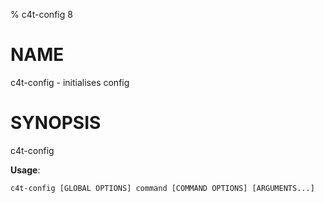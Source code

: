 % c4t-config 8

# NAME

c4t-config - initialises config

# SYNOPSIS

c4t-config

**Usage**:

```
c4t-config [GLOBAL OPTIONS] command [COMMAND OPTIONS] [ARGUMENTS...]
```
